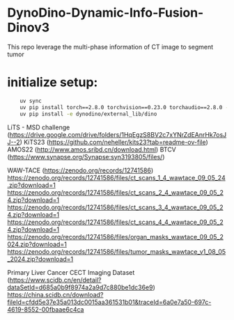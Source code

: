 # DynoDino-Dynamic-Info-Fusion-Dinov3
This repo leverage the multi-phase information of CT image to segment tumor

# initialize setup:
```sh
    uv sync
    uv pip install torch==2.8.0 torchvision==0.23.0 torchaudio==2.8.0 --index-url https://download.pytorch.org/whl/cu126
    uv pip install -e dynodino/external_lib/dino
``` 

LiTS - MSD challenge (https://drive.google.com/drive/folders/1HqEgzS8BV2c7xYNrZdEAnrHk7osJJ--2)
KiTS23 (https://github.com/neheller/kits23?tab=readme-ov-file)
AMOS22 (http://www.amos.sribd.cn/download.html)
BTCV (https://www.synapse.org/Synapse:syn3193805/files/)

WAW-TACE (https://zenodo.org/records/12741586)
https://zenodo.org/records/12741586/files/ct_scans_1_4_wawtace_09_05_24.zip?download=1
https://zenodo.org/records/12741586/files/ct_scans_2_4_wawtace_09_05_24.zip?download=1
https://zenodo.org/records/12741586/files/ct_scans_3_4_wawtace_09_05_24.zip?download=1
https://zenodo.org/records/12741586/files/ct_scans_4_4_wawtace_09_05_24.zip?download=1
https://zenodo.org/records/12741586/files/organ_masks_wawtace_09_05_2024.zip?download=1
https://zenodo.org/records/12741586/files/tumor_masks_wawtace_v1_08_05_2024.zip?download=1

Primary Liver Cancer CECT Imaging Dataset (https://www.scidb.cn/en/detail?dataSetId=d685a0b9f8974a2a9d7c880be1dc36e9)
https://china.scidb.cn/download?fileId=cfdd5e37e35a013dc0015aa361531b01&traceId=6a0e7a50-697c-4619-8552-00fbaae6c4ca